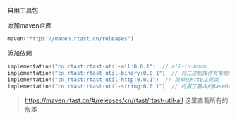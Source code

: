 自用工具包

添加maven仓库

```kotlin
maven("https://maven.rtast.cn/releases")
```

添加依赖

```kotlin
implementation("cn.rtast:rtast-util-all:0.0.1")  // all-in-boom
implementation("cn.rtast:rtast-util-binary:0.0.1")  // 对二进制操作有帮助的拓展函数
implementation("cn.rtast:rtast-util-http:0.0.1")  // 简单的Http工具类
implementation("cn.rtast:rtast-util-string:0.0.1")  // 内置了基本的Base64和使用gson来序列化反序列化json
```

> https://maven.rtast.cn/#/releases/cn/rtast/rtast-util-all 这里查看所有的版本